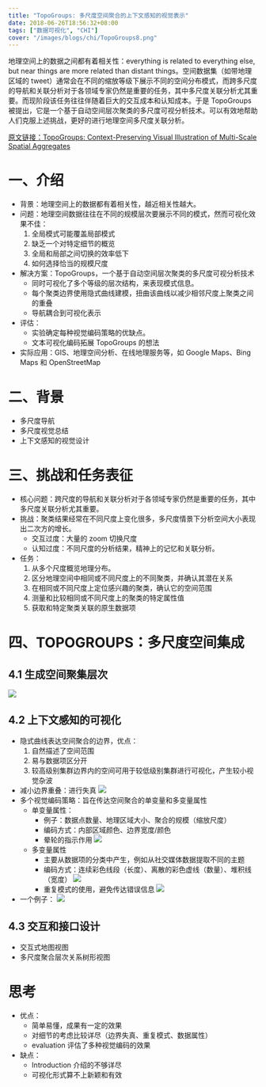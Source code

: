 ```yaml
---
title: "TopoGroups: 多尺度空间聚合的上下文感知的视觉表示"
date: 2018-06-26T18:56:32+08:00
tags: ["数据可视化", "CHI"]
cover: "/images/blogs/chi/TopoGroups8.png"
---
```


地理空间上的数据之间都有着相关性：everything is related to everything else, but near things are more related than distant things。空间数据集（如带地理区域的 tweet）通常会在不同的缩放等级下展示不同的空间分布模式，而跨多尺度的导航和关联分析对于各领域专家仍然是重要的任务，其中多尺度关联分析尤其重要。而现阶段该任务往往伴随着巨大的交互成本和认知成本。于是 TopoGroups 被提出，它是一个基于自动空间层次聚类的多尺度可视分析技术。可以有效地帮助人们克服上述挑战，更好的进行地理空间多尺度关联分析。

<!--more-->

[原文链接：TopoGroups: Context-Preserving Visual Illustration of Multi-Scale Spatial Aggregates](https://dl.acm.org/citation.cfm?id=3025801)

# 一、介绍
- 背景：地理空间上的数据都有着相关性，越近相关性越大。
- 问题：地理空间数据往往在不同的规模层次要展示不同的模式，然而可视化效果不佳：
	1. 全局模式可能覆盖局部模式
	2. 缺乏一个对特定细节的概览
	3. 全局和局部之间切换的效率低下
	4. 如何选择恰当的规模尺度
- 解决方案：TopoGroups，一个基于自动空间层次聚类的多尺度可视分析技术
	- 同时可视化了多个等级的层次结构，来表现模式信息。
	- 每个聚类边界使用隐式曲线建模，扭曲该曲线以减少相邻尺度上聚类之间的重叠
	- 导航耦合到可视化表示
- 评估：
	- 实验确定每种视觉编码策略的优缺点。
	- 文本可视化编码拓展 TopoGroups 的想法
- 实际应用：GIS、地理空间分析、在线地理服务等，如 Google Maps、Bing Maps 和 OpenStreetMap

# 二、背景
- 多尺度导航
- 多尺度视觉总结
- 上下文感知的视觉设计

# 三、挑战和任务表征
- 核心问题：跨尺度的导航和关联分析对于各领域专家仍然是重要的任务，其中多尺度关联分析尤其重要。
- 挑战：聚类结果经常在不同尺度上变化很多，多尺度情景下分析空间大小表现出二次方的增长。
	- 交互过度：大量的 zoom 切换尺度
	- 认知过度：不同尺度的分析结果，精神上的记忆和关联分析。
- 任务：
	1. 从多个尺度概览地理分布。
	2. 区分地理空间中相同或不同尺度上的不同聚类，并确认其潜在关系
	3. 在相同或不同尺度上定位感兴趣的聚类，确认它的空间范围
	4. 测量和比较相同或不同尺度上的聚类的特定属性值
	5. 获取和特定聚类关联的原生数据项


# 四、TOPOGROUPS：多尺度空间集成
## 4.1 生成空间聚集层次
![](/images/blogs/chi/TopoGroups1.png)

## 4.2 上下文感知的可视化
- 隐式曲线表达空间聚合的边界，优点：
	1. 自然描述了空间范围
	2. 易与数据项区分开
	3. 较高级别集群边界内的空间可用于较低级别集群进行可视化，产生较小视觉杂波
- 减小边界重叠：进行失真
	![](/images/blogs/chi/TopoGroups7.png)
- 多个视觉编码策略：旨在传达空间聚合的单变量和多变量属性
	- 单变量属性：
		- 例子：数据点数量、地理区域大小、聚合的规模（缩放尺度）
		- 编码方式：内部区域颜色、边界宽度/颜色
		- 晕轮的指示作用
			![](/images/blogs/chi/TopoGroups3.png)
	- 多变量属性
		- 主要从数据项的分类中产生，例如从社交媒体数据提取不同的主题
		- 编码方式：连续彩色线段（长度）、离散的彩色虚线（数量）、堆积线（宽度）
			![](/images/blogs/chi/TopoGroups4.png)
		- 重复模式的使用，避免传达错误信息
			![](/images/blogs/chi/TopoGroups5.png)
- 一个例子：
	![](/images/blogs/chi/TopoGroups6.png)
	
## 4.3 交互和接口设计
- 交互式地图视图
- 多尺度聚合层次关系树形视图
	

# 思考
- 优点：
	- 简单易懂，成果有一定的效果
	- 对细节的考虑比较详尽（边界失真、重复模式、数据属性）
	- evaluation 评估了多种视觉编码的效果
- 缺点：
	- Introduction 介绍的不够详尽
	- 可视化形式算不上新颖和有效
